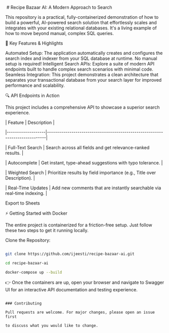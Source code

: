 

&nbsp;# Recipe Bazaar AI: A Modern Approach to Search

This repository is a practical, fully-containerized demonstration of how to build a powerful, AI-powered search solution that effortlessly scales and integrates with your existing relational databases. It's a living example of how to move beyond manual, complex SQL queries.



🚀 Key Features \& Highlights

Automated Setup: The application automatically creates and configures the search index and indexer from your SQL database at runtime. No manual setup is required!
Intelligent Search APIs: Explore a suite of modern API endpoints built to handle complex search scenarios with minimal code.
Seamless Integration: This project demonstrates a clean architecture that separates your transactional database from your search layer for improved performance and scalability.

🔍 API Endpoints in Action

This project includes a comprehensive API to showcase a superior search experience.



| Feature           | Description                                                                 |

|-------------------|-----------------------------------------------------------------------------|

| Full-Text Search  | Search across all fields and get relevance-ranked results.                  |

| Autocomplete      | Get instant, type-ahead suggestions with typo tolerance.                    |

| Weighted Search   | Prioritize results by field importance (e.g., Title over Description).       |

| Real-Time Updates | Add new comments that are instantly searchable via real-time indexing.       |





Export to Sheets

⚡ Getting Started with Docker

The entire project is containerized for a friction-free setup. Just follow these two steps to get it running locally.

Clone the Repository:

```bash

git clone https://github.com/ijeesti/recipe-bazaar-ai.git

cd recipe-bazaar-ai

docker-compose up --build

```

👉 Once the containers are up, open your browser and navigate to Swagger UI for an interactive API documentation and testing experience.

```

### Contributing

Pull requests are welcome. For major changes, please open an issue first

to discuss what you would like to change.






